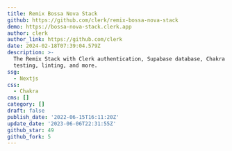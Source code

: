 ```yaml
---
title: Remix Bossa Nova Stack
github: https://github.com/clerk/remix-bossa-nova-stack
demo: https://bossa-nova-stack.clerk.app
author: clerk
author_link: https://github.com/clerk
date: 2024-02-18T07:39:04.579Z
description: >-
  The Remix Stack with Clerk authentication, Supabase database, Chakra UI,
  testing, linting, and more.
ssg:
  - Nextjs
css:
  - Chakra
cms: []
category: []
draft: false
publish_date: '2022-06-15T16:11:20Z'
update_date: '2023-06-06T22:31:55Z'
github_star: 49
github_fork: 5
---
```

